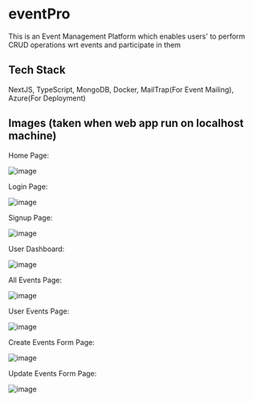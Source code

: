 # eventPro

This is an Event Management Platform which enables users' to perform CRUD operations wrt events and participate in them

## Tech Stack

NextJS, TypeScript, MongoDB, Docker, MailTrap(For Event Mailing), Azure(For Deployment)

## Images (taken when web app run on localhost machine)

Home Page:

![image](https://github.com/Abhinav5050649/eventPro/assets/89687523/0af13715-ac57-4ac0-998e-90e1b14f935e)


Login Page:

![image](https://github.com/Abhinav5050649/eventPro/assets/89687523/db07d904-9b45-4897-b849-8362fb41710a)


Signup Page:

![image](https://github.com/Abhinav5050649/eventPro/assets/89687523/5ab97f0b-6de7-44b7-8017-a76bb50a339e)


User Dashboard: 

![image](https://github.com/Abhinav5050649/eventPro/assets/89687523/5bec907c-4201-4c5a-b872-20ae3f11027a)


All Events Page:

![image](https://github.com/Abhinav5050649/eventPro/assets/89687523/c3e7e9c2-09d3-4ec5-9cb0-ee54bae6c23e)


User Events Page:

![image](https://github.com/Abhinav5050649/eventPro/assets/89687523/33296704-376f-4a81-a260-3436bae23d93)


Create Events Form Page:

![image](https://github.com/Abhinav5050649/eventPro/assets/89687523/fdb9eb0b-7217-4273-b789-eaeef32acdbb)


Update Events Form Page:

![image](https://github.com/Abhinav5050649/eventPro/assets/89687523/b1e5527f-7d81-4e16-8c9d-8c67b273d62e)

